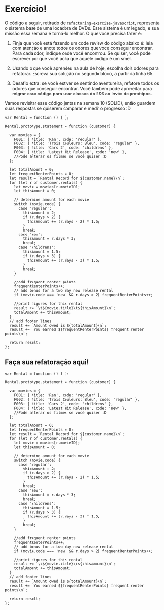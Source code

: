 # Exercício!

O código a seguir, retirado de [`refactoring-exercise-javascript`](https://github.com/greatersum/refactoring-exercise-javascript/), representa o sistema base de uma locadora de DVDs. Esse sistema é um legado, e sua missão essa semana é torná-lo melhor. O que você precisa fazer é:

1. Finja que você está fazendo um code review do código abaixo é: leia com atenção e anote todos os odores que você conseguir encontrar. Para cada odor, indique onde você encontrou. Se quiser, você pode escrever por que você acha que aquele código é um smell.

2. Usando o que você aprendeu na aula de hoje, escolha dois odores para refatorar. Escreva sua solução no segundo bloco, a partir da linha 65.

3. Desafio extra: se você estiver se sentindo aventureira, refatore todos os odores que conseguir encontrar. Você também pode aproveitar para migrar esse código para usar classes do ES6 ao invés de protótipos.

Vamos revisitar esse código juntas na semana 10 (SOLID), então guardem suas respostas se quiserem comparar e medir o progresso :D

```
var Rental = function () { };

Rental.prototype.statement = function (customer) {

  var movies = {
    F001: { title: 'Ran', code: 'regular' },
    F002: { title: 'Trois Couleurs: Bleu', code: 'regular' },
    F003: { title: 'Cars 2', code: 'childrens' },
    F004: { title: 'Latest Hit Release', code: 'new' },
    //Pode alterar os filmes se você quiser :D
  };

  let totalAmount = 0;
  let frequentRenterPoints = 0;
  let result = `Rental Record for ${customer.name}\n`;
  for (let r of customer.rentals) {
    let movie = movies[r.movieID];
    let thisAmount = 0;

    // determine amount for each movie
    switch (movie.code) {
      case 'regular':
        thisAmount = 2;
        if (r.days > 2) {
          thisAmount += (r.days - 2) * 1.5;
        }
        break;
      case 'new':
        thisAmount = r.days * 3;
        break;
      case 'childrens':
        thisAmount = 1.5;
        if (r.days > 3) {
          thisAmount += (r.days - 3) * 1.5;
        }
        break;
    }

    //add frequent renter points
    frequentRenterPoints++;
    // add bonus for a two day new release rental
    if (movie.code === 'new' && r.days > 2) frequentRenterPoints++;

    //print figures for this rental
    result += `\t${movie.title}\t${thisAmount}\n`;
    totalAmount += thisAmount;
  }
  // add footer lines
  result += `Amount owed is ${totalAmount}\n`;
  result += `You earned ${frequentRenterPoints} frequent renter points\n`;

  return result;
};
```

## Faça sua refatoração aqui!

```
var Rental = function () { };

Rental.prototype.statement = function (customer) {

  var movies = {
    F001: { title: 'Ran', code: 'regular' },
    F002: { title: 'Trois Couleurs: Bleu', code: 'regular' },
    F003: { title: 'Cars 2', code: 'childrens' },
    F004: { title: 'Latest Hit Release', code: 'new' },
    //Pode alterar os filmes se você quiser :D
  };

  let totalAmount = 0;
  let frequentRenterPoints = 0;
  let result = `Rental Record for ${customer.name}\n`;
  for (let r of customer.rentals) {
    let movie = movies[r.movieID];
    let thisAmount = 0;

    // determine amount for each movie
    switch (movie.code) {
      case 'regular':
        thisAmount = 2;
        if (r.days > 2) {
          thisAmount += (r.days - 2) * 1.5;
        }
        break;
      case 'new':
        thisAmount = r.days * 3;
        break;
      case 'childrens':
        thisAmount = 1.5;
        if (r.days > 3) {
          thisAmount += (r.days - 3) * 1.5;
        }
        break;
    }

    //add frequent renter points
    frequentRenterPoints++;
    // add bonus for a two day new release rental
    if (movie.code === 'new' && r.days > 2) frequentRenterPoints++;

    //print figures for this rental
    result += `\t${movie.title}\t${thisAmount}\n`;
    totalAmount += thisAmount;
  }
  // add footer lines
  result += `Amount owed is ${totalAmount}\n`;
  result += `You earned ${frequentRenterPoints} frequent renter points\n`;

  return result;
};
```
